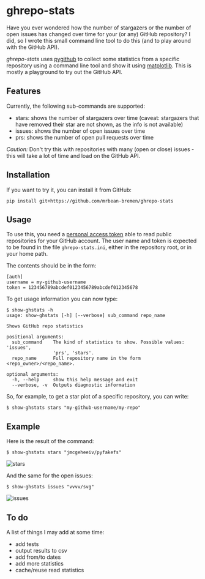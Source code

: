 # ghrepo-stats

Have you ever wondered how the number of stargazers or the number of open
issues has changed over time for your (or any) GitHub repository? I did, so I 
wrote this small command line tool to do this (and to play around with the
GitHub API).

*ghrepo-stats* uses [pygithub](https://github.com/PyGithub/PyGithub) to 
collect some statistics from a specific repository using a command line tool
and show it using [matplotlib](https://github.com/matplotlib/matplotlib). 
This is mostly a playground to try out the GitHub API.

Features
--------
Currently, the following sub-commands are supported:
- stars: shows the number of stargazers over time (caveat: stargazers that
  have removed their star are not shown, as the info is not available)
- issues: shows the number of open issues over time
- prs: shows the number of open pull requests over time

_Caution:_
Don't try this with repositories with many (open or close) issues - this will
take a lot of time and load on the GitHub API. 

Installation
------------
If you want to try it, you can install it from GitHub:
```
pip install git+https://github.com/mrbean-bremen/ghrepo-stats
```

Usage
-----
To use this, you need a 
[personal access token](https://docs.github.com/en/free-pro-team@latest/github/authenticating-to-github/creating-a-personal-access-token)
able to read public repositories for your GitHub account. The user name and
token is expected to be found in the file `ghrepo-stats.ini`, either in the
repository root, or in your home path.

The contents should be in the form:
```
[auth]
username = my-github-username
token = 123456789abcdef0123456789abcdef012345678
```

To get usage information you can now type:
```
$ show-ghstats -h
usage: show-ghstats [-h] [--verbose] sub_command repo_name

Shows GitHub repo statistics

positional arguments:
  sub_command    The kind of statistics to show. Possible values: 'issues',
                 'prs', 'stars'.
  repo_name      Full repository name in the form <repo_owner>/<repo_name>.

optional arguments:
  -h, --help     show this help message and exit
  --verbose, -v  Outputs diagnostic information
```

So, for example, to get a star plot of a specific repository, you can write:
```
$ show-ghstats stars "my-github-username/my-repo"
```

Example
-------
Here is the result of the command:
```
$ show-ghstats stars "jmcgeheeiv/pyfakefs"
```
![stars](https://github.com/mrbean-bremen/ghrepo-stats/blob/master/doc/images/stars.jpg)

And the same for the open issues:
```
$ show-ghstats issues "vvvv/svg"
```
![issues](https://github.com/mrbean-bremen/ghrepo-stats/blob/master/doc/images/issues.jpg)

To do
-----
A list of things I may add at some time:
- add tests
- output results to csv
- add from/to dates
- add more statistics
- cache/reuse read statistics
